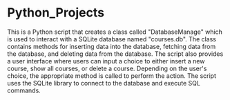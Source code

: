 # Python_Projects
This is a Python script that creates a class called "DatabaseManage" which is used to interact with a SQLite database named "courses.db". The class contains methods for inserting data into the database, fetching data from the database, and deleting data from the database. The script also provides a user interface where users can input a choice to either insert a new course, show all courses, or delete a course. Depending on the user's choice, the appropriate method is called to perform the action. The script uses the SQLite library to connect to the database and execute SQL commands.

